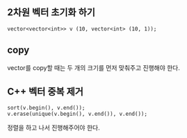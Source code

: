 ## 2차원 벡터 초기화 하기

~~~
vector<vector<int>> v (10, vector<int> (10, 1));
~~~

## copy

vector를 copy할 때는 두 개의 크기를 먼저 맞춰주고 진행해야 한다. 

## C++ 벡터 중복 제거

~~~
sort(v.begin(), v.end());
v.erase(unique(v.begin(), v.end()), v.end());
~~~

정렬을 하고 나서 진행해주어야 한다. 